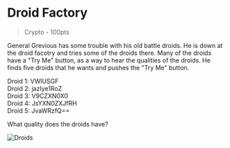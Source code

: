 
# Droid Factory 
> Crypto - 100pts  

General Grevious has some trouble with his old 
battle droids. He is down at the droid facotry and tries some of the droids there. Many of the droids have a "Try Me" button, as a way to hear the qualities of the droids. He finds five droids that he wants and pushes the "Try Me" button. 

Droid 1: VWlUSGF  
Droid 2: jazIye1RoZ  
Droid 3: V9CZXN0X0  
Droid 4: JsYXN0ZXJfRH  
Droid 5: JvaWRzfQ==  

What quality does the droids have? 

![Droids](https://media.giphy.com/media/xT9DPr4VjeCgeiLoMo/giphy.gif)